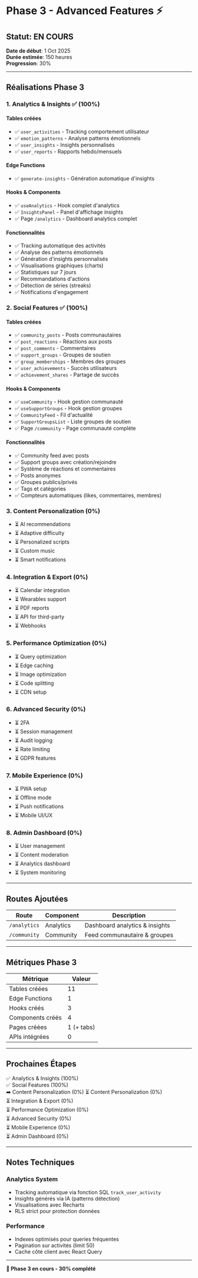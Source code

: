 # Phase 3 - Advanced Features ⚡

## Statut: EN COURS

**Date de début**: 1 Oct 2025  
**Durée estimée**: 150 heures  
**Progression**: 30%

---

## Réalisations Phase 3

### 1. Analytics & Insights ✅ (100%)

#### Tables créées
- ✅ `user_activities` - Tracking comportement utilisateur
- ✅ `emotion_patterns` - Analyse patterns émotionnels
- ✅ `user_insights` - Insights personnalisés
- ✅ `user_reports` - Rapports hebdo/mensuels

#### Edge Functions
- ✅ `generate-insights` - Génération automatique d'insights

#### Hooks & Components
- ✅ `useAnalytics` - Hook complet d'analytics
- ✅ `InsightsPanel` - Panel d'affichage insights
- ✅ Page `/analytics` - Dashboard analytics complet

#### Fonctionnalités
- ✅ Tracking automatique des activités
- ✅ Analyse des patterns émotionnels
- ✅ Génération d'insights personnalisés
- ✅ Visualisations graphiques (charts)
- ✅ Statistiques sur 7 jours
- ✅ Recommandations d'actions
- ✅ Détection de séries (streaks)
- ✅ Notifications d'engagement

### 2. Social Features ✅ (100%)

#### Tables créées
- ✅ `community_posts` - Posts communautaires
- ✅ `post_reactions` - Réactions aux posts
- ✅ `post_comments` - Commentaires
- ✅ `support_groups` - Groupes de soutien
- ✅ `group_memberships` - Membres des groupes
- ✅ `user_achievements` - Succès utilisateurs
- ✅ `achievement_shares` - Partage de succès

#### Hooks & Components
- ✅ `useCommunity` - Hook gestion communauté
- ✅ `useSupportGroups` - Hook gestion groupes
- ✅ `CommunityFeed` - Fil d'actualité
- ✅ `SupportGroupsList` - Liste groupes de soutien
- ✅ Page `/community` - Page communauté complète

#### Fonctionnalités
- ✅ Community feed avec posts
- ✅ Support groups avec création/rejoindre
- ✅ Système de réactions et commentaires
- ✅ Posts anonymes
- ✅ Groupes publics/privés
- ✅ Tags et catégories
- ✅ Compteurs automatiques (likes, commentaires, membres)

### 3. Content Personalization (0%)
- ⏳ AI recommendations
- ⏳ Adaptive difficulty
- ⏳ Personalized scripts
- ⏳ Custom music
- ⏳ Smart notifications

### 4. Integration & Export (0%)
- ⏳ Calendar integration
- ⏳ Wearables support
- ⏳ PDF reports
- ⏳ API for third-party
- ⏳ Webhooks

### 5. Performance Optimization (0%)
- ⏳ Query optimization
- ⏳ Edge caching
- ⏳ Image optimization
- ⏳ Code splitting
- ⏳ CDN setup

### 6. Advanced Security (0%)
- ⏳ 2FA
- ⏳ Session management
- ⏳ Audit logging
- ⏳ Rate limiting
- ⏳ GDPR features

### 7. Mobile Experience (0%)
- ⏳ PWA setup
- ⏳ Offline mode
- ⏳ Push notifications
- ⏳ Mobile UI/UX

### 8. Admin Dashboard (0%)
- ⏳ User management
- ⏳ Content moderation
- ⏳ Analytics dashboard
- ⏳ System monitoring

---

## Routes Ajoutées

| Route | Component | Description |
|-------|-----------|-------------|
| `/analytics` | Analytics | Dashboard analytics & insights |
| `/community` | Community | Feed communautaire & groupes |

---

## Métriques Phase 3

| Métrique | Valeur |
|----------|--------|
| Tables créées | 11 |
| Edge Functions | 1 |
| Hooks créés | 3 |
| Components créés | 4 |
| Pages créées | 1 (+ tabs) |
| APIs intégrées | 0 |

---

## Prochaines Étapes

✅ Analytics & Insights (100%)  
✅ Social Features (100%)  
➡️ Content Personalization (0%)
⏳ Content Personalization (0%)  
⏳ Integration & Export (0%)  
⏳ Performance Optimization (0%)  
⏳ Advanced Security (0%)  
⏳ Mobile Experience (0%)  
⏳ Admin Dashboard (0%)

---

## Notes Techniques

### Analytics System
- Tracking automatique via fonction SQL `track_user_activity`
- Insights générés via IA (patterns détection)
- Visualisations avec Recharts
- RLS strict pour protection données

### Performance
- Indexes optimisés pour queries fréquentes
- Pagination sur activités (limit 50)
- Cache côté client avec React Query

---

**🎯 Phase 3 en cours - 30% complété**
